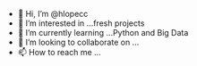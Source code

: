 - 👋 Hi, I’m @hlopecc
- 👀 I’m interested in ...fresh projects 
- 🌱 I’m currently learning ...Python and Big Data 
- 💞️ I’m looking to collaborate on ...
- 📫 How to reach me ...

<!---
hlopecc/hlopecc is a ✨ special ✨ repository because its `README.md` (this file) appears on your GitHub profile.
You can click the Preview link to take a look at your changes.
--->
